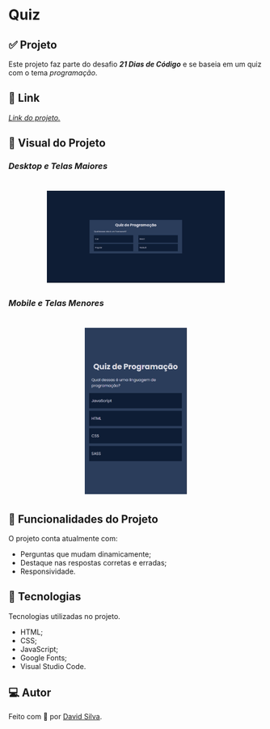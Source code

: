 # **Quiz**

## :white_check_mark: **Projeto**

Este projeto faz parte do desafio **_21 Dias de Código_** e se baseia em um quiz com o tema _programação_.

## :link: **Link**

_[Link do projeto.](https://davsilvam.github.io/21-dias-de-codigo/14/)_

## :art: **Visual do Projeto**

### _Desktop e Telas Maiores_

<h1 align="center">
    <img src="img/screenshot.png" style="width: 70%;">
</h1>

### _Mobile e Telas Menores_

<h1 align="center">
    <img src="img/screenshot-mobile.png" style="width: 40%;">
</h1>

## :rocket: **Funcionalidades do Projeto**

O projeto conta atualmente com:

- Perguntas que mudam dinamicamente;
- Destaque nas respostas corretas e erradas;
- Responsividade.

## :wrench: **Tecnologias**

Tecnologias utilizadas no projeto.

- HTML;
- CSS;
- JavaScript;
- Google Fonts;
- Visual Studio Code.

## :computer: **Autor**

Feito com :purple_heart: por [David Silva](https://www.linkedin.com/in/davsilvam/).
